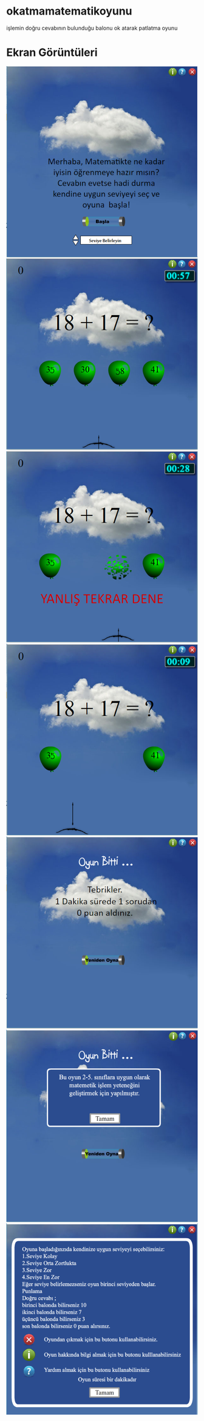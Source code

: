 okatmamatematikoyunu
====================

işlemin doğru cevabının bulunduğu balonu ok atarak patlatma oyunu

Ekran Görüntüleri
===================
![Görüntü 1](https://github.com/sametatabasch/okatmamatematikoyunu/blob/master/Ok%20Atma%20Matematik/Screenshot_1.png?raw=true)
![Görüntü 2](https://github.com/sametatabasch/okatmamatematikoyunu/blob/master/Ok%20Atma%20Matematik/Screenshot_2.png?raw=true)
![Görüntü 3](https://github.com/sametatabasch/okatmamatematikoyunu/blob/master/Ok%20Atma%20Matematik/Screenshot_3.png?raw=true)
![Görüntü 4](https://github.com/sametatabasch/okatmamatematikoyunu/blob/master/Ok%20Atma%20Matematik/Screenshot_4.png?raw=true)
![Görüntü 5](https://github.com/sametatabasch/okatmamatematikoyunu/blob/master/Ok%20Atma%20Matematik/Screenshot_5.png?raw=true)
![Görüntü 6](https://github.com/sametatabasch/okatmamatematikoyunu/blob/master/Ok%20Atma%20Matematik/Screenshot_6.png?raw=true)
![Görüntü 7](https://github.com/sametatabasch/okatmamatematikoyunu/blob/master/Ok%20Atma%20Matematik/Screenshot_7.png?raw=true)
